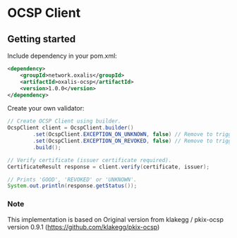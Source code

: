 # OCSP Client



## Getting started

Include dependency in your pom.xml:

```xml
<dependency>
    <groupId>network.oxalis</groupId>
    <artifactId>oxalis-ocsp</artifactId>
    <version>1.0.0</version>
</dependency>
```

Create your own validator:

```java
// Create OCSP Client using builder.
OcspClient client = OcspClient.builder()
        .set(OcspClient.EXCEPTION_ON_UNKNOWN, false) // Remove to trigger exception on 'UNKNOWN'.
        .set(OcspClient.EXCEPTION_ON_REVOKED, false) // Remove to trigger exception on 'REVOKED'.
        .build();

// Verify certificate (issuer certificate required).
CertificateResult response = client.verify(certificate, issuer);

// Prints 'GOOD', 'REVOKED' or 'UNKNOWN'.
System.out.println(response.getStatus());
```

### Note
This implementation is based on Original version from klakegg / pkix-ocsp version 0.9.1 (https://github.com/klakegg/pkix-ocsp)
